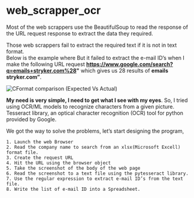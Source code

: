 # web_scrapper_ocr

Most of the web scrappers use the BeautifulSoup to read the response of the URL request response to extract the data they required.

Those web scrappers fail to extract the required text if it is not in text format.<br>
Below is the example where But it failed to extract the e-mail ID’s when I make the following URL request **https://www.google.com/search?q=emails+stryker.com%28"** which gives us 28 results of **emails stryker.com”**.

![CFormat comparison (Expected Vs Actual)](https://github.com/arjunjv/web_scrapper_ocr/blob/master/comaprsion.png)

**My need is very simple, I need to get what I see with my eyes**. So, I tried using OCR/ML models to recognize characters from a given picture. Tesseract library, an optical character recognition (OCR) tool for python provided by Google.


We got the way to solve the problems, let’s start designing the program,
  
    1. Launch the web Browser
    2. Read the company name to search from an xlsx(Microsoft Excell) format file.
    3. Create the request URL
    4. Hit the URL using the browser object
    5. Take the screenshot of the body of the web page
    6. Read the screenshot to a text file using the pytesseract library.
    7. Use the regular expression to extract e-mail ID’s from the text file.
    8. Write the list of e-mail ID into a Spreadsheet.


